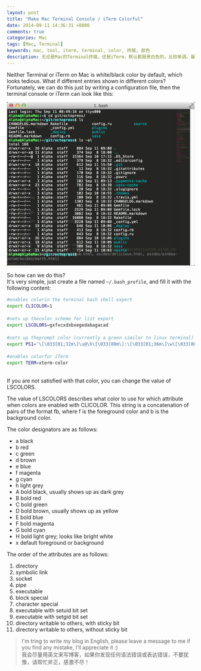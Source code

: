 ```yaml
---
layout: post
title: "Make Mac Terminal Console / iTerm Colorful"
date: 2014-09-11 14:36:31 +0800
comments: true
categories: Mac
tags: [Mac, Terminal] 
keywords: mac, tool, iterm, terminal, color, 终端, 颜色
description: 无论是Mac的Terminal终端，还是iTerm，默认都是黑白色的，比较单调。最起码应该支持目录和文件用不同的颜色显示。好在我们可以通过自己配置命令终端的颜色。Neither Terminal or iTerm on Mac is white/black color by default, which looks tedious. What if different entries shown in different colors? 
---
```

Neither Terminal or iTerm on Mac is white/black color by default, which looks tedious. What if different entries shown in different colors?  
Fortunately, we can do this just by writing a configuration file, then the terminal console or iTerm can look like this:  


![dayo icon](/images/post/2014/09/iterm.png)  
<!--more-->
  
So how can we do this?   
It's very simple, just create a file named `~/.bash_profile`, and fill it with the following content:  

``` bash ~./bash_profile
#enables colorin the terminal bash shell export
export CLICOLOR=1

#sets up thecolor scheme for list export
export LSCOLORS=gxfxcxdxbxegedabagacad

#sets up theprompt color (currently a green similar to linux terminal)
export PS1='\[\033[01;32m\]\u@\h\[\033[00m\]:\[\033[01;36m\]\w\[\033[00m\]\$ '

#enables colorfor iTerm
export TERM=xterm-color
```


<br/>
If you are not satisfied with that color, you can change the value of LSCOLORS.    

The value of LSCOLORS describes what color to use for which attribute when colors are enabled with CLICOLOR.  This string is a concatenation of pairs of the format fb, where f is the foreground color and b is the background color.
 
The color designators are as follows:
 
- a     black
- b     red
- c     green
- d     brown
- e     blue
- f     magenta
- g     cyan
- h     light grey
- A     bold black, usually shows up as dark grey
- B     bold red
- C     bold green
- D     bold brown, usually shows up as yellow
- E     bold blue
- F     bold magenta
- G     bold cyan
- H     bold light grey; looks like bright white
- x     default foreground or background
 

The order of the attributes are as follows:
 
1.   directory
2.   symbolic link
3.   socket
4.   pipe
5.   executable
6.   block special
7.   character special
8.   executable with setuid bit set
9.   executable with setgid bit set
10.  directory writable to others, with sticky bit
11.  directory writable to others, without sticky bit


>I'm tring to write my blog in English, please leave a message to me if you find any mistake, I'll appreciate it :)  
>我会尽量用英文来写博客，如果你发现任何语法错误或表达错误，不要犹豫，请帮忙斧正，感激不尽！